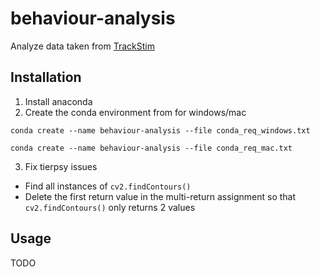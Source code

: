 # behaviour-analysis
Analyze data taken from [TrackStim](https://github.com/zhen-lab/TrackStim)

## Installation
1. Install anaconda
2. Create the conda environment from for windows/mac
```
conda create --name behaviour-analysis --file conda_req_windows.txt
```
```
conda create --name behaviour-analysis --file conda_req_mac.txt
```
3. Fix tierpsy issues
- Find all instances of ```cv2.findContours()```
- Delete the first return value in the multi-return assignment so that ```cv2.findContours()``` only returns 2 values


## Usage
TODO
